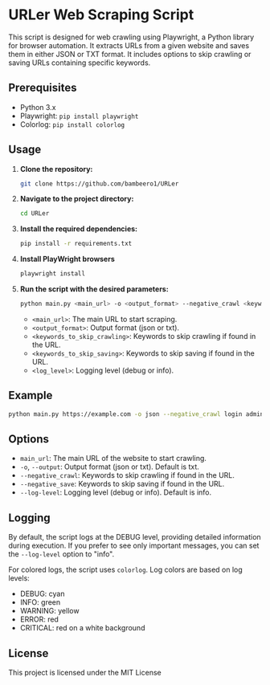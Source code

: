 # URLer Web Scraping Script

This script is designed for web crawling using Playwright, a Python library for browser automation. It extracts URLs from a given website and saves them in either JSON or TXT format. It includes options to skip crawling or saving URLs containing specific keywords.

## Prerequisites

- Python 3.x
- Playwright: `pip install playwright`
- Colorlog: `pip install colorlog`

## Usage

1. **Clone the repository:**

    ```bash
    git clone https://github.com/bambeero1/URLer
    ```

2. **Navigate to the project directory:**

    ```bash
    cd URLer
    ```

3. **Install the required dependencies:**

    ```bash
    pip install -r requirements.txt
    ```

4. **Install PlayWright browsers**

    ```bash
    playwright install
    ```
5. **Run the script with the desired parameters:**

    ```bash
    python main.py <main_url> -o <output_format> --negative_crawl <keywords_to_skip_crawling> --negative_save <keywords_to_skip_saving> --log-level <log_level>
    ```

    - `<main_url>`: The main URL to start scraping.
    - `<output_format>`: Output format (json or txt).
    - `<keywords_to_skip_crawling>`: Keywords to skip crawling if found in the URL.
    - `<keywords_to_skip_saving>`: Keywords to skip saving if found in the URL.
    - `<log_level>`: Logging level (debug or info).

## Example

```bash
python main.py https://example.com -o json --negative_crawl login admin --negative_save logout --log-level info
```

## Options

- `main_url`: The main URL of the website to start crawling.
- `-o`, `--output`: Output format (json or txt). Default is txt.
- `--negative_crawl`: Keywords to skip crawling if found in the URL.
- `--negative_save`: Keywords to skip saving if found in the URL.
- `--log-level`: Logging level (debug or info). Default is info.

## Logging

By default, the script logs at the DEBUG level, providing detailed information during execution. If you prefer to see only important messages, you can set the `--log-level` option to "info".

For colored logs, the script uses `colorlog`. Log colors are based on log levels:
- DEBUG: cyan
- INFO: green
- WARNING: yellow
- ERROR: red
- CRITICAL: red on a white background

## License

This project is licensed under the MIT License
